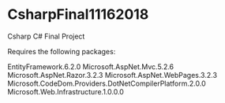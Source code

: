# CsharpFinal11162018
Csharp C# Final Project

Requires the following packages:

EntityFramework.6.2.0
Microsoft.AspNet.Mvc.5.2.6
Microsoft.AspNet.Razor.3.2.3
Microsoft.AspNet.WebPages.3.2.3
Microsoft.CodeDom.Providers.DotNetCompilerPlatform.2.0.0
Microsoft.Web.Infrastructure.1.0.0.0
